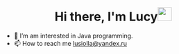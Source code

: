 <h1 align="center">Hi there, I'm Lucy<img src="https://github.com/blackcater/blackcater/raw/main/images/Hi.gif" height="32"/></h1>

- 👀 I’m am interested in Java programming.
- 📫 How to reach me lusiolla@yandex.ru

<!---
Lusiolla/Lusiolla is a ✨ special ✨ repository because its `README.md` (this file) appears on your GitHub profile.
You can click the Preview link to take a look at your changes.
--->
